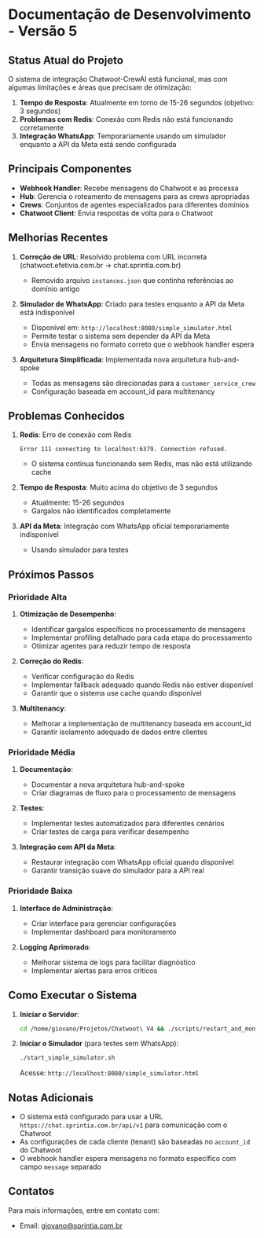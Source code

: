 # Documentação de Desenvolvimento - Versão 5

## Status Atual do Projeto

O sistema de integração Chatwoot-CrewAI está funcional, mas com algumas limitações e áreas que precisam de otimização:

1. **Tempo de Resposta**: Atualmente em torno de 15-26 segundos (objetivo: 3 segundos)
2. **Problemas com Redis**: Conexão com Redis não está funcionando corretamente
3. **Integração WhatsApp**: Temporariamente usando um simulador enquanto a API da Meta está sendo configurada

## Principais Componentes

- **Webhook Handler**: Recebe mensagens do Chatwoot e as processa
- **Hub**: Gerencia o roteamento de mensagens para as crews apropriadas
- **Crews**: Conjuntos de agentes especializados para diferentes domínios
- **Chatwoot Client**: Envia respostas de volta para o Chatwoot

## Melhorias Recentes

1. **Correção de URL**: Resolvido problema com URL incorreta (chatwoot.efetivia.com.br → chat.sprintia.com.br)
   - Removido arquivo `instances.json` que continha referências ao domínio antigo
   
2. **Simulador de WhatsApp**: Criado para testes enquanto a API da Meta está indisponível
   - Disponível em: `http://localhost:8080/simple_simulator.html`
   - Permite testar o sistema sem depender da API da Meta
   - Envia mensagens no formato correto que o webhook handler espera

3. **Arquitetura Simplificada**: Implementada nova arquitetura hub-and-spoke
   - Todas as mensagens são direcionadas para a `customer_service_crew`
   - Configuração baseada em account_id para multitenancy

## Problemas Conhecidos

1. **Redis**: Erro de conexão com Redis
   ```
   Error 111 connecting to localhost:6379. Connection refused.
   ```
   - O sistema continua funcionando sem Redis, mas não está utilizando cache

2. **Tempo de Resposta**: Muito acima do objetivo de 3 segundos
   - Atualmente: 15-26 segundos
   - Gargalos não identificados completamente

3. **API da Meta**: Integração com WhatsApp oficial temporariamente indisponível
   - Usando simulador para testes

## Próximos Passos

### Prioridade Alta

1. **Otimização de Desempenho**:
   - Identificar gargalos específicos no processamento de mensagens
   - Implementar profiling detalhado para cada etapa do processamento
   - Otimizar agentes para reduzir tempo de resposta

2. **Correção do Redis**:
   - Verificar configuração do Redis
   - Implementar fallback adequado quando Redis não estiver disponível
   - Garantir que o sistema use cache quando disponível

3. **Multitenancy**:
   - Melhorar a implementação de multitenancy baseada em account_id
   - Garantir isolamento adequado de dados entre clientes

### Prioridade Média

1. **Documentação**:
   - Documentar a nova arquitetura hub-and-spoke
   - Criar diagramas de fluxo para o processamento de mensagens

2. **Testes**:
   - Implementar testes automatizados para diferentes cenários
   - Criar testes de carga para verificar desempenho

3. **Integração com API da Meta**:
   - Restaurar integração com WhatsApp oficial quando disponível
   - Garantir transição suave do simulador para a API real

### Prioridade Baixa

1. **Interface de Administração**:
   - Criar interface para gerenciar configurações
   - Implementar dashboard para monitoramento

2. **Logging Aprimorado**:
   - Melhorar sistema de logs para facilitar diagnóstico
   - Implementar alertas para erros críticos

## Como Executar o Sistema

1. **Iniciar o Servidor**:
   ```bash
   cd /home/giovano/Projetos/Chatwoot\ V4 && ./scripts/restart_and_monitor.sh
   ```

2. **Iniciar o Simulador** (para testes sem WhatsApp):
   ```bash
   ./start_simple_simulator.sh
   ```
   Acesse: `http://localhost:8080/simple_simulator.html`

## Notas Adicionais

- O sistema está configurado para usar a URL `https://chat.sprintia.com.br/api/v1` para comunicação com o Chatwoot
- As configurações de cada cliente (tenant) são baseadas no `account_id` do Chatwoot
- O webhook handler espera mensagens no formato específico com campo `message` separado

## Contatos

Para mais informações, entre em contato com:
- Email: giovano@sprintia.com.br
